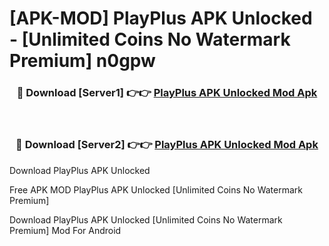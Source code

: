 # [APK-MOD] PlayPlus APK Unlocked - [Unlimited Coins No Watermark Premium] n0gpw



<div align="center">
<h3>🔴 Download [Server1] 👉👉 <a href="https://momento.my/?title=PlayPlus_APK_Unlocked">PlayPlus APK Unlocked Mod Apk</a></h3><br>

<h3>🔴 Download [Server2] 👉👉 <a href="https://momento.my/?title=PlayPlus_APK_Unlocked">PlayPlus APK Unlocked Mod Apk</a></h3>
</div>



Download PlayPlus APK Unlocked 

Free APK MOD PlayPlus APK Unlocked [Unlimited Coins No Watermark Premium]

Download PlayPlus APK Unlocked [Unlimited Coins No Watermark Premium] Mod For Android
